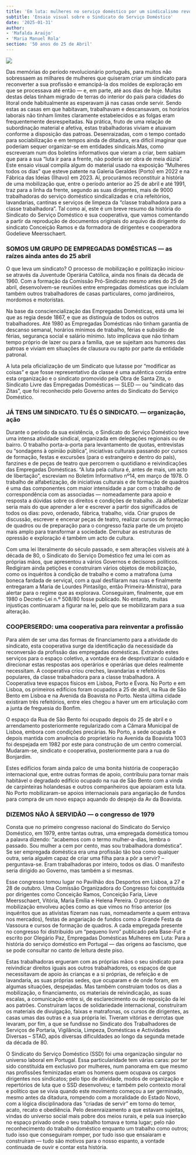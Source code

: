 ```yaml
---
title: 'Em luta: mulheres no serviço doméstico por um sindicalismo revolucionário'
subtitle: 'Ensaio visual sobre o Sindicato do Serviço Doméstico'
date: '2025-01-31'
author: 
- 'Mafalda Araújo'
- 'Maria Manuel Rola'
section: '50 anos do 25 de Abril'
---
```


![](/images/domestico.png)

Das memórias do período revolucionário português, para muitos não sobressaem as milhares de mulheres que quiseram criar um sindicato para reconverter a sua profissão e emancipá-la dos moldes de exploração em que se processava até então — e, em parte, até aos dias de hoje. Muitas destas delas tinham migrado de terras do interior do país para cidades do litoral onde habitualmente as esperavam já nas casas onde servir. Sendo estas as casas em que habitavam, trabalhavam e descansavam, os horários laborais não tinham limites claramente estabelecidos e as folgas eram frequentemente desrespeitadas. Na prática, fruto de uma relação de subordinação material e afetiva, estas trabalhadoras viviam e atuavam conforme a disposição das patroas. Desenraizadas, com o tempo contado para sociabilização e em tempos ainda de ditadura, era difícil imaginar que poderiam sequer organizar-se em entidades sindicais.Mas, como escreveram num dos boletins informativos que vieram a criar, bem sabiam que para a sua “luta ir para a frente, não poderia ser obra de meia dúzia”. 
Este ensaio visual compila algum do material usado na exposição “Mulheres todos os dias” que esteve patente na Galeria Geraldes (Porto) em 2022 e na Fábrica das Ideias (Ílhavo) em 2023. Aí, procurámos reconstituir a história de uma mobilização que, entre o período anterior ao 25 de abril e até 1991, traz para a linha da frente, segundo as suas dirigentes,  mais de 9000 trabalhadoras do serviço doméstico sindicalizadas e cria refeitórios, lavandarias, cantinas e serviços de limpeza da “classe trabalhadora para a classe trabalhadora”. Tal como aí, este é um breve resumo da história do Sindicato do Serviço Doméstico e sua cooperativa, que vamos comentando a partir da reprodução de documentos originais do arquivo da dirigente do sindicato Conceição Ramos e da formadora de dirigentes e cooperadora Godelieve Meersschaert. 

### SOMOS UM GRUPO DE EMPREGADAS DOMÉSTICAS — as raízes ainda antes do 25 abril

O que leva um sindicato? O processo de mobilização e politização iniciou-se através da Juventude Operária Católica, ainda nos finais da década de 1960. Com a formação da Comissão Pró-Sindicato mesmo antes do 25 de abril, desenvolvem-se reuniões entre empregadas domésticas que incluíam também outros trabalhadores de casas particulares, como jardineiros, mordomos e motoristas. 

Na base da consciencialização das Empregadas Domésticas, está uma lei que as regia desde 1867, e que as distinguia de todos os outros trabalhadores. Até 1980 as Empregadas Domésticas não tinham garantia de descanso semanal, horários mínimos de trabalho, férias e subsídio de férias, segurança social e salário mínimo. Isto implicava que não tinham tempo próprio de lazer ou para a família, que se sujeitam aos humores das patroas e viviam em situações de clausura ou rapto por parte da entidade patronal. 

A luta pela oficialização de um Sindicato que lutasse por “modificar as coisas” e que fosse representativo da classe é uma autêntica corrida entre esta organização e o sindicato promovido pela Obra de Santa Zita, o Sindicato Livre das Empregadas Domésticas — SLED — ou “sindicato das Zitas”, que foi reconhecido pelo Governo antes do Sindicato do Serviço Doméstico.

### JÁ TENS UM SINDICATO. TU ÉS O SINDICATO. — organização, ação 

Durante o período da sua existência, o Sindicato do Serviço Doméstico teve uma intensa atividade sindical, organizada em delegações regionais ou de bairro. O trabalho porta-a-porta para levantamento de quotas, entrevistas ou “sondagens à opinião pública”, iniciativas culturais passando por cursos de formação, festas e excursões (para o estrangeiro e dentro do país), fanzines e de peças de teatro que percorrem o quotidiano e reivindicações das Empregadas Domésticas.  “A luta pela cultura é, antes de mais, um acto de libertação”, escreviam no Boletim Informativo nº14, em março de 1978. O trabalho de alfabetização, de iniciativas culturais e de formação de quadros é uma das componentes com maior intensidade a par com o trabalho de correspondência com as associadas — nomeadamente para apoio e resposta a dúvidas sobre os direitos e condições de trabalho. Já alfabetizar seria mais do que aprender a ler e escrever a partir dos significados de todos os dias: povo, ordenado, fábrica, trabalho, vida. Criar grupos de discussão, escrever e encenar peças de teatro, realizar cursos de formação de quadros ou de preparação para o congresso fazia parte de um projeto mais amplo para transformar a sociedade. Derrubar as estruturas de opressão e exploração é também um acto de cultura.

Com uma lei literalmente do século passado, e sem alterações visíveis até à década de 80, o Sindicato do Serviço Doméstico fez uma lei com as próprias mãos, que apresentou a vários Governos e decisores políticos. Redigiram ainda petições e construíram vários objetos de mobilização, como os inquéritos à condição de trabalho e como a matrafona (uma boneca fardada de serviçal, com a qual desfilaram nas ruas e finalmente entregaram a Maria de Lourdes Pintasilgo, então Primeira-Ministra), para alertar para o regime que as explorava. Conseguiram, finalmente, que em 1980 o Decreto-Lei n.º 508/80 fosse publicado. No entanto, muitas injustiças continuaram a figurar na lei, pelo que se mobilizaram para a sua alteração.

### COOPERSERDO: uma cooperativa para reinventar a profissão

Para além de ser uma das formas de financiamento para a atividade do sindicato, esta cooperativa surge da identificação da necessidade da reconversão da profissão das empregadas domésticas. Extraindo estes serviços para o espaço coletivo, a vontade era de desprivatizar o cuidado e direcionar estas respostas aos operários e operárias que deles realmente necessitam. A cooperativa criou creches, lavandarias e refeitórios populares, da classe trabalhadora para a classe trabalhadora. A Cooperativa teve espaços físicos em Lisboa, Porto e Évora. No Porto e em Lisboa, os primeiros edifícios foram ocupados a 25 de abril, na Rua de São Bento em Lisboa e na Avenida da Boavista no Porto. Nesta última cidade existiram três refeitórios, entre eles chegou a haver um em articulação com a junta de freguesia do Bonfim.

O espaço da Rua de São Bento foi ocupado depois do 25 de abril e o arrendamento posteriormente regularizado com a Câmara Municipal de Lisboa, embora com condições precárias. No Porto, a sede ocupada e depois mantida com anuência do proprietário na Avenida da Boavista 1003 foi despejada em 1982 por este para construção de um centro comercial. Mudaram-se, sindicato e cooperativa, posteriormente para a rua do Bonjardim.

Estes edifícios foram ainda palco de uma bonita história de cooperação internacional que, entre outras formas de apoio, contribuiu para tornar mais habitável o degradado edifício ocupado na rua de São Bento com a vinda de carpinteiras holandesas e outros companheiros que apoiaram esta luta. No Porto mobilizaram-se apoios internacionais para angariação de fundos para compra de um novo espaço aquando do despejo da Av da Boavista. 

### DIZEMOS NÃO À SERVIDÃO — o congresso de 1979 

Consta que no primeiro congresso nacional do Sindicato do Serviço Doméstico, em 1979, entre tantas outras, uma empregada doméstica tomou a palavra dizendo: “acabemos com o termo mulher-a-dias, lembra o passado. Sou mulher a cem por cento, mas sou trabalhadora doméstica”. Se ser empregada doméstica era uma profissão tão boa como qualquer outra, seria alguém capaz de criar uma filha para a pôr a servir? – perguntava-se. Eram trabalhadoras por inteiro, todos os dias. O manifesto seria dirigido ao Governo, mas também a si mesmas. 

Esse congresso tomou lugar no Pavilhão dos Desportos em Lisboa, a 27 e 28 de outubro. Uma Comissão Organizadora do Congresso foi constituída por dirigentes como Conceição Ramos, Conceição Faria, Lieve Meersschaert, Vitória, Maria Emília e Helena Pereira. O processo de mobilização envolveu ações como as que vimos no friso anterior (os inquéritos que as ativistas fizeram nas ruas, nomeadamente a quem entrava nos mercados), festas de angariação de fundos como a Grande Festa da Vassoura e cursos de formação de quadros. A cada empregada presente no congresso foi distribuído um “pequeno livro” publicado pela Base-Fut e escrito por Olegário Paz, Empregadas Domésticas Mulheres em Luta: Para a história do serviço doméstico em Portugal — das origens ao fascismo, que se pode consultar no canto de leitura deste piso.

Estas trabalhadoras ergueram com as próprias mãos o seu sindicato para reivindicar direitos iguais aos outros trabalhadores, os espaços de que necessitavam de apoio às crianças e a si próprias, de refeição e de lavandaria, as suas próprias sedes, que ocuparam e de onde foram, em algumas situações, despejadas. Mas também construíam todos os dias a mobilização, o financiamento, os materiais de reivindicação, as suas escalas, a comunicação entre si, de esclarecimento ou de reposição da lei aos patrões. Construíram laços de solidariedade internacional, construíram os materiais de divulgação, faixas e matrafonas, os cursos de dirigentes, as casas umas das outras e a sua própria lei. Tiveram vitórias e derrotas que levaram, por fim, a que se fundisse no Sindicato dos Trabalhadores de Serviços de Portaria, Vigilância, Limpeza, Domésticas e Actividades Diversas – STAD, após diversas dificuldades ao longo da segunda metade da década de 80.

O Sindicato do Serviço Doméstico (SSD) foi uma organização singular no universo laboral em Portugal. Essa particularidade tem várias caras: por ter sido constituída em exclusivo por mulheres, num panorama em que mesmo nas profissões feminizadas eram os homens quem ocupava os cargos dirigentes nos sindicatos; pelo tipo de atividade, modos de organização e repertórios de luta que o SSD desenvolveu; e também pelo contexto moral e político que se vivia quando este movimento começou a ser germinado, mesmo antes da ditadura, rompendo com a moralidade do Estado Novo, com a lógica disciplinadora das “criadas de servir” em torno do temor, acato, recato e obediência. Pelo desenraizamento a que estavam sujeitas, vindas do universo social mais pobre dos meios rurais, e pela sua inserção no espaço privado onde o seu trabalho tomava e toma lugar; pelo não reconhecimento do trabalho doméstico enquanto um trabalho como outros; tudo isso que conseguiram romper, por tudo isso que ensaiaram e construíram — tudo são motivos para o nosso espanto, a vontade continuada de ouvir e contar esta história. 
